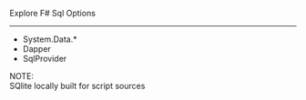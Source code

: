 Explore F# Sql Options
___
- System.Data.*
- Dapper
- SqlProvider

NOTE:  
  SQlite locally built for script sources  
  